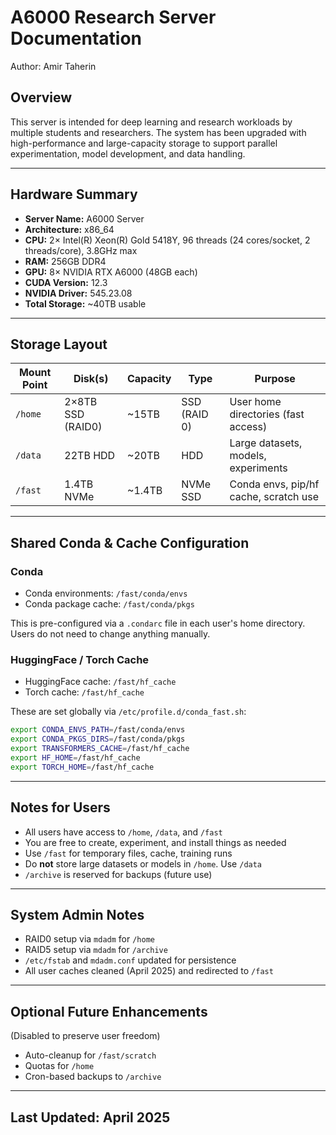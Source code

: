 # A6000 Research Server Documentation
Author: Amir Taherin

## Overview
This server is intended for deep learning and research workloads by multiple students and researchers. The system has been upgraded with high-performance and large-capacity storage to support parallel experimentation, model development, and data handling.

---

## Hardware Summary
- **Server Name:** A6000 Server
- **Architecture:** x86_64
- **CPU:** 2× Intel(R) Xeon(R) Gold 5418Y, 96 threads (24 cores/socket, 2 threads/core), 3.8GHz max
- **RAM:** 256GB DDR4
- **GPU:** 8× NVIDIA RTX A6000 (48GB each)
- **CUDA Version:** 12.3
- **NVIDIA Driver:** 545.23.08
- **Total Storage:** ~40TB usable

---

## Storage Layout

| Mount Point | Disk(s)           | Capacity | Type          | Purpose                               |
|-------------|-------------------|----------|---------------|----------------------------------------|
| `/home`     | 2×8TB SSD (RAID0) | ~15TB    | SSD (RAID 0)  | User home directories (fast access)    |
| `/data`     | 22TB HDD          | ~20TB    | HDD           | Large datasets, models, experiments    |
| `/fast`     | 1.4TB NVMe        | ~1.4TB   | NVMe SSD      | Conda envs, pip/hf cache, scratch use  |

---

## Shared Conda & Cache Configuration

### Conda
- Conda environments: `/fast/conda/envs`
- Conda package cache: `/fast/conda/pkgs`

This is pre-configured via a `.condarc` file in each user's home directory. Users do not need to change anything manually.

### HuggingFace / Torch Cache
- HuggingFace cache: `/fast/hf_cache`
- Torch cache: `/fast/hf_cache`

These are set globally via `/etc/profile.d/conda_fast.sh`:
```bash
export CONDA_ENVS_PATH=/fast/conda/envs
export CONDA_PKGS_DIRS=/fast/conda/pkgs
export TRANSFORMERS_CACHE=/fast/hf_cache
export HF_HOME=/fast/hf_cache
export TORCH_HOME=/fast/hf_cache
```

---

## Notes for Users
- All users have access to `/home`, `/data`, and `/fast`
- You are free to create, experiment, and install things as needed
- Use `/fast` for temporary files, cache, training runs
- Do **not** store large datasets or models in `/home`. Use `/data`
- `/archive` is reserved for backups (future use)

---

## System Admin Notes
- RAID0 setup via `mdadm` for `/home`
- RAID5 setup via `mdadm` for `/archive`
- `/etc/fstab` and `mdadm.conf` updated for persistence
- All user caches cleaned (April 2025) and redirected to `/fast`

---

## Optional Future Enhancements
(Disabled to preserve user freedom)
- Auto-cleanup for `/fast/scratch`
- Quotas for `/home`
- Cron-based backups to `/archive`

---

## Last Updated: April 2025
